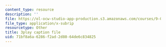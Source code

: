 ```yaml
---
content_type: resource
description: ''
file: https://ol-ocw-studio-app-production.s3.amazonaws.com/courses/9-00sc-introduction-to-psychology-fall-2011/71bf8a6a6286f2ad2d8064de6c834825_gRe7dy2HSTg.srt
file_type: application/x-subrip
resourcetype: Other
title: 3play caption file
uid: 71bf8a6a-6286-f2ad-2d80-64de6c834825
---
```

